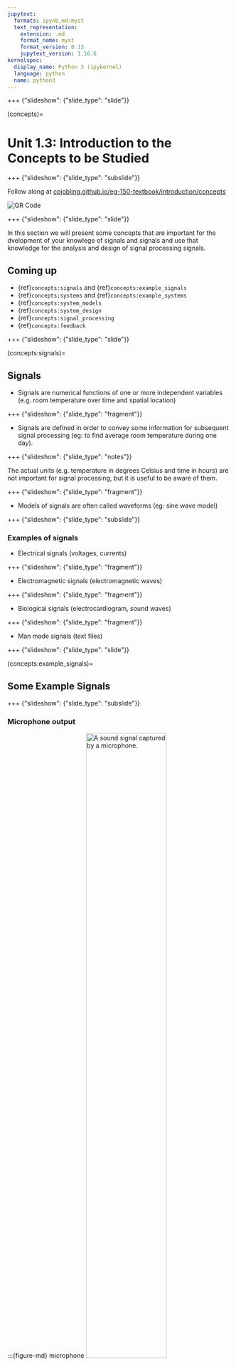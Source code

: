 ```yaml
---
jupytext:
  formats: ipynb,md:myst
  text_representation:
    extension: .md
    format_name: myst
    format_version: 0.13
    jupytext_version: 1.16.6
kernelspec:
  display_name: Python 3 (ipykernel)
  language: python
  name: python3
---
```


+++ {"slideshow": {"slide_type": "slide"}}

(concepts)=
# Unit 1.3: Introduction to the Concepts to be Studied

+++ {"slideshow": {"slide_type": "subslide"}}

Follow along at [cpjobling.github.io/eg-150-textbook/introduction/concepts](https://cpjobling.github.io/eg-150/introduction/concepts)

![QR Code](pictures/qrcode_unit1.3.png)

+++ {"slideshow": {"slide_type": "slide"}}

In this section we will present some concepts that are important for the dvelopment of your knowlege of signals and signals and use that knowledge for the analysis and design of signal processing signals.

## Coming up

* {ref}`concepts:signals` and {ref}`concepts:example_signals`
* {ref}`concepts:systems` and {ref}`concepts:example_systems`
* {ref}`concepts:system_models`
* {ref}`concepts:system_design`
* {ref}`concepts:signal_processing`
* {ref}`concepts:feedback`

+++ {"slideshow": {"slide_type": "slide"}}

(concepts:signals)=
## Signals

* Signals are numerical functions of one or more independent variables (e.g. room temperature over time and spatial location)

+++ {"slideshow": {"slide_type": "fragment"}}

* Signals are defined in order to convey some information for subsequent signal processing (eg: to find average room temperature during one day).

+++ {"slideshow": {"slide_type": "notes"}}

The actual units (e.g. temperature in degrees Celsius and time in hours) are not important for signal processing, but it is useful to be aware of them.

+++ {"slideshow": {"slide_type": "fragment"}}

* Models of signals are often called waveforms (eg: sine wave model)

+++ {"slideshow": {"slide_type": "subslide"}}

### Examples of signals

* Electrical signals (voltages, currents)

+++ {"slideshow": {"slide_type": "fragment"}}

* Electromagnetic signals (electromagnetic waves)

+++ {"slideshow": {"slide_type": "fragment"}}

* Biological signals (electrocardiogram, sound waves)

+++ {"slideshow": {"slide_type": "fragment"}}

* Man made signals (text files)

+++ {"slideshow": {"slide_type": "slide"}}

(concepts:example_signals)=
## Some Example Signals

+++ {"slideshow": {"slide_type": "subslide"}}

### Microphone output
 
:::{figure-md} microphone
<img src="pictures/sound.jpg" alt="A sound signal captured by a microphone." width="60%">

Microphone output (continuous-time, continuous values)
:::

+++ {"slideshow": {"slide_type": "notes"}}

In {numref}`microphone` sound pressure has been converted to a voltage signal.

+++ {"slideshow": {"slide_type": "subslide"}}

### On/off switch state
 
:::{figure-md} on-off
<img src="pictures/on-off.png" alt="A discete-time signal" width="60%">

On/off switch state (continuous time, discrete values)
:::

+++ {"slideshow": {"slide_type": "notes"}}

{numref}`on-off` shows the output of a switched device. The signal has only two discrete values but time is continuous. That is the switching can happen at any time instant.

+++ {"slideshow": {"slide_type": "subslide"}}

### Temperature difference

:::{figure-md} temp-diff
<img src="pictures/temp-diff.jpg" alt="The temperature difference of a 15cm thick wall." width="60%">

The temperature difference of a 15cm thick wall (contunuous space, continuous time)
:::

+++ {"slideshow": {"slide_type": "notes"}}

{numref}`temp-diff` shows the temperature difference of 15cm thick wall (continuous space, continuous value). The spatial location is independent variable, and time is a parameter.

+++ {"slideshow": {"slide_type": "subslide"}}

### Stock market prices

:::{figure-md} stocks
<img src="pictures/stocks.jpg" alt="Stock market prices" width="60%">

Stock market prices (discrete time, continuous values)
:::

+++ {"slideshow": {"slide_type": "notes"}}

{numref}`stocks` shows the value of a particular stock sold on a stock market on particular dates. This is an example of a discrete-time signal with continuous values.

+++ {"slideshow": {"slide_type": "subslide"}}

###  Frequency of marks in a test 

:::{figure-md} marks
<img src="pictures/marks.jpg" alt="Frequency of marks in a test" width="60%">

Frequency of marks in a test (discrete time, discrete values)
:::

+++ {"slideshow": {"slide_type": "notes"}}

{numref}`marks` shows the range of marks for a particular tests. The mark is one of a discete set of values. The frequency is the number of times a particular mark was achieved. It is an integer so the measured values are also discrete.

+++ {"slideshow": {"slide_type": "slide"}}

(concepts:systems)=
## What are systems?

+++ {"slideshow": {"slide_type": "subslide"}}

### Systems

+++ {"slideshow": {"slide_type": "fragment"}}

* modify and manipulate signals in order to extract some useful information

+++ {"slideshow": {"slide_type": "fragment"}}

* implement signal processing (first as mathematical models, then in hardware and software)

+++ {"slideshow": {"slide_type": "fragment"}}

* have inputs (to feed in signals) and outputs (to read out transformed signals) Physical system

+++ {"slideshow": {"slide_type": "subslide"}}

### A Physical System

:::{figure-md} physical_system
<img src="pictures/phys-sys.jpg" alt="A physical system for amplifying sound." width="60%">

A physical system for amplifying sound.
:::

+++ {"slideshow": {"slide_type": "notes"}}

In {numref}`physical_system sound waves are converted to an electrical signal by a microphone
and the electrical signal is amplified by the audio amplifier before being converted back to sound waves by the speaker.

+++ {"slideshow": {"slide_type": "subslide"}}

### Mathematical model of a system

:::{figure-md} math_model
<img src="pictures/math_model.jpg" alt="A mathematical model of a system" width="60%">

A mathematical model of a system
:::

+++ {"slideshow": {"slide_type": "notes"}}

For the system shown in schematic (block diagram) form in {numref}`math_model`

$$v_\mathrm{OUT}(t) = f (v_\mathrm{IN}(t))$$

E.g. $v_\mathrm{OUT}(t) = Av_\mathrm{IN}(t)$ where $A$ is a positive real number ($A \in \mathbb{R}^+$)(positive real number)

Mathematical abstractions of physical systems are necessary to devise approaches to signal processing problems.

+++ {"slideshow": {"slide_type": "subslide"}}

(concepts:example_systems)=
## Some example systems

:::{figure-md} systems
<img src="pictures/systems.jpg" alt="Some example systems" width="60%">

Some example systems
:::

+++ {"slideshow": {"slide_type": "subslide"}}

(concepts:system_models)=
## Why do we make models of systems?

+++ {"slideshow": {"slide_type": "fragment"}}

* We make mathematical models of every possible system on the Earth (biological, social, technological, geological,$\ldots$ systems)

+++ {"slideshow": {"slide_type": "fragment"}}

* Usually, the more complicated the model, the better it reflects the reality, but the more difficult it is to deal with (mathematically)

+++ {"slideshow": {"slide_type": "fragment"}}

* We are ‘digitalizing the world’ (Big Data, Internet of Things,$\ldots$)

+++ {"slideshow": {"slide_type": "slide"}}

### Can you recognize these systems?

+++ {"slideshow": {"slide_type": "subslide"}}

#### System 1

![System 1](pictures/music-player.png)

+++ {"slideshow": {"slide_type": "notes"}}

Block diagram of an MP3 music player

+++ {"slideshow": {"slide_type": "fragment"}}

### Poll question 3(a)

+++ {"slideshow": {"slide_type": "subslide"}}

#### System 2

![System 2](pictures/smart-phone.png)

+++ {"slideshow": {"slide_type": "notes"}}

Block diagram of a smart phone

+++ {"slideshow": {"slide_type": "fragment"}}

### Poll question 3(b)

+++ {"slideshow": {"slide_type": "subslide"}}

#### System 3

![System 3](pictures/cruise-control.png)

+++ {"slideshow": {"slide_type": "fragment"}}

### Poll question 3(c)

+++ {"slideshow": {"slide_type": "notes"}}

Block diagram of an automobile cruise control system

+++ {"slideshow": {"slide_type": "slide"}}

(concepts:system_design)=
## System design

+++ {"slideshow": {"slide_type": "fragment"}}

### Top-down design
* Start from overall specifications, e.g. user requirements [Apple products]

+++ {"slideshow": {"slide_type": "fragment"}}

### Bottom-up design

* design sub-systems, then interconnect them to achive the desired system (Cloud computing, Internet, computer and cellular networks)

+++ {"slideshow": {"slide_type": "subslide"}}

### Example:  The Internet

:::{figure-md} internet
<img src="pictures/network.jpg" alt="A model of the internet" width="50%">

A simple model of the internet
:::

+++ {"slideshow": {"slide_type": "subslide"}}

Basic design requirments are (often) simple:

* e.g. send packets of data between two nodes in a network

+++ {"slideshow": {"slide_type": "subslide"}}

But	the	implementation	is	(almost	always) complicated:

+++ {"slideshow": {"slide_type": "fragment"}}

* how to distinguish end-nodes?

+++ {"slideshow": {"slide_type": "fragment"}}

* how to find the route?

+++ {"slideshow": {"slide_type": "fragment"}}

* how to share network (resources) among billions end-nodes?

+++ {"slideshow": {"slide_type": "fragment"}}

* how to deal with lost and delayed packets?

+++ {"slideshow": {"slide_type": "fragment"}}

* how to deal with mobility and nodes leaving and arriving on the network?

+++ {"slideshow": {"slide_type": "slide"}}

(concepts:signal_processing)=
## What is Signal Processing?

+++ {"slideshow": {"slide_type": "subslide"}}

### Example scenarios
 
1. Given a system, find the signal that will pass through it well (e.g. design a transmitter signal in a communication system)

+++ {"slideshow": {"slide_type": "fragment"}}

2. Given a signal, find the system that will pass it well (e.g. design an audio amplifier)

+++ {"slideshow": {"slide_type": "fragment"}}

3. Design a system to make a desired change to the signal (e.g. design an audio equalizer)

+++ {"slideshow": {"slide_type": "fragment"}}

4. Design a system to extract information from the signal (e.g. design a communication receiver to recover transmitted data symbols)

+++ {"slideshow": {"slide_type": "subslide"}}

(concepts:feedback)=
## Feedback

+++ {"slideshow": {"slide_type": "fragment"}}

* Feedback is a key concept in Control Engineering.

+++ {"slideshow": {"slide_type": "fragment"}}

* It is found in all technological, biological, financial, social etc. systems.

+++ {"slideshow": {"slide_type": "fragment"}}

* In positive feedback: a change is amplified (including noise), e.g. useful to produce oscillations.

+++ {"slideshow": {"slide_type": "fragment"}}

* Negative feedback: a change is neutralized (noise is suppressed), e.g. useful to stabilize a system.

+++ {"slideshow": {"slide_type": "notes"}}

## Summary

In this section we have presented some concepts from the field of **Signals and Systems** that we will study further in this and later courses.

We looked at

* {ref}`concepts:signals` and {ref}`concepts:example_signals`
* {ref}`concepts:systems` and {ref}`concepts:example_systems`
* {ref}`concepts:system_models`
* {ref}`concepts:system_design`
* {ref}`concepts:signal_processing`
* {ref}`concepts:feedback`

+++ {"slideshow": {"slide_type": "slide"}}

## Coming Next

In the following sections, we introduce the mathematical description and representation of signals and systems and their classifications. We also define several important basic signals essential to your studies.

The first of these will be {ref}`sig_intro`.
